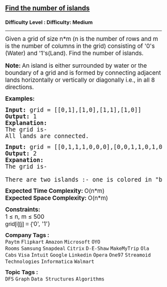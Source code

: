 <h2><a href="https://www.geeksforgeeks.org/problems/find-the-number-of-islands/1?page=3&category=Graph,DFS,BFS&sortBy=difficulty">Find the number of islands</a></h2><h3>Difficulty Level : Difficulty: Medium</h3><hr><div class="problems_problem_content__Xm_eO"><p><span style="font-size: 14pt;">Given a grid of size n*m (n is the number of rows and m is the number of columns in the grid) consisting of '0's (Water)&nbsp;and '1's(Land). Find the number of islands.</span><br><br><span style="font-size: 14pt;"><strong>Note:&nbsp;</strong>An island is either surrounded by water or the boundary of a grid and is formed by connecting adjacent lands horizontally or vertically or diagonally i.e., in all 8 directions.</span></p>
<p><span style="font-size: 14pt;"><strong>Examples:</strong></span></p>
<pre><span style="font-size: 14pt;"><strong>Input: </strong>grid = [[0,1],[1,0],[1,1],[1,0]]
<strong>Output: </strong>1
<strong>Explanation:
</strong>The grid is-
<img src="https://media.geeksforgeeks.org/img-practice/prod/addEditProblem/700273/Web/Other/blobid0_1728204704.png" alt="">
All lands are connected.
</span></pre>
<pre><span style="font-size: 14pt;"><strong>Input: </strong>grid = [[0,1,1,1,0,0,0],[0,0,1,1,0,1,0]]
<strong>Output: </strong>2
<strong>Expanation:
</strong>The grid is-<br> <img src="https://media.geeksforgeeks.org/img-practice/prod/addEditProblem/700273/Web/Other/blobid1_1728204704.png" alt="">
There are two islands :- one is colored in "blue" and other in "red".
</span></pre>
<p><span style="font-size: 14pt;"><strong>Expected Time Complexity:&nbsp;</strong>O(n*m)<br><strong>Expected Space Complexity:&nbsp;</strong>O(n*m)</span></p>
<p><span style="font-size: 14pt;"><strong>Constraints:</strong><br>1 ≤ n, m ≤ 500<br><span style="background-color: #ffffff; font-family: Arial; white-space-collapse: preserve;">grid[i][j] = {'</span>0', '1'}</span></p></div><p><span style=font-size:18px><strong>Company Tags : </strong><br><code>Paytm</code>&nbsp;<code>Flipkart</code>&nbsp;<code>Amazon</code>&nbsp;<code>Microsoft</code>&nbsp;<code>OYO Rooms</code>&nbsp;<code>Samsung</code>&nbsp;<code>Snapdeal</code>&nbsp;<code>Citrix</code>&nbsp;<code>D-E-Shaw</code>&nbsp;<code>MakeMyTrip</code>&nbsp;<code>Ola Cabs</code>&nbsp;<code>Visa</code>&nbsp;<code>Intuit</code>&nbsp;<code>Google</code>&nbsp;<code>Linkedin</code>&nbsp;<code>Opera</code>&nbsp;<code>One97</code>&nbsp;<code>Streamoid Technologies</code>&nbsp;<code>Informatica</code>&nbsp;<code>Walmart</code>&nbsp;<br><p><span style=font-size:18px><strong>Topic Tags : </strong><br><code>DFS</code>&nbsp;<code>Graph</code>&nbsp;<code>Data Structures</code>&nbsp;<code>Algorithms</code>&nbsp;